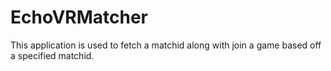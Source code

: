 # EchoVRMatcher
This application is used to fetch a matchid along with join a game based off a specified matchid.
